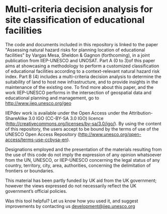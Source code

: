 # Multi-criteria decision analysis for site classification of educational facilities

The code and documents included in this repository is linked to the paper "Assessing natural hazard risks for planning location of educational facilities" by Vargas Mesa, Sheldon & Gagnon (forthcoming), in a joint publication from IIEP-UNESCO and UNOSAT. Part A (0 to 3)of this paper aims at showcasing a methodology to perform a customized classification of educational facilities according to a context-relevant natural hazard risk index. Part B (4) includes a multi-criteria decision analysis to determine the suitability of land to host new infrastructure, and to provide insights in the maintenance of the existing one. To find more about this paper, and the work IIEP-UNESCO performs in the intersection of geospatial data and educational planning and management, go to http://www.iiep.unesco.org/geo

IIEPdev work is available under the Open Access under the Attribution-ShareAlike 3.0 IGO (CC-BY-SA 3.0 IGO) licence (http://creativecommons.org/licenses/by-sa/3.0/igo/). By using the content of this repository, the users accept to be bound by the terms of use of the UNESCO Open Access Repository (http://www.unesco.org/open-access/terms-use-ccbysa-en).

Designations employed and the presentation of the materials resulting from the use of this code do not imply the expression of any opinion whatsoever from the UN, UNESCO, or IIEP-UNESCO concerning the legal status of any country, territory, city, area, authorities, concerning the delimitation of frontiers or boundaries.

This material has been partly funded by UK aid from the UK government; however the views expressed do not necessarily reflect the UK government’s official policies.

Was this tool helpful? Let us know how you used it, and suggest improvements by contacting us development@iiep.unesco.org
